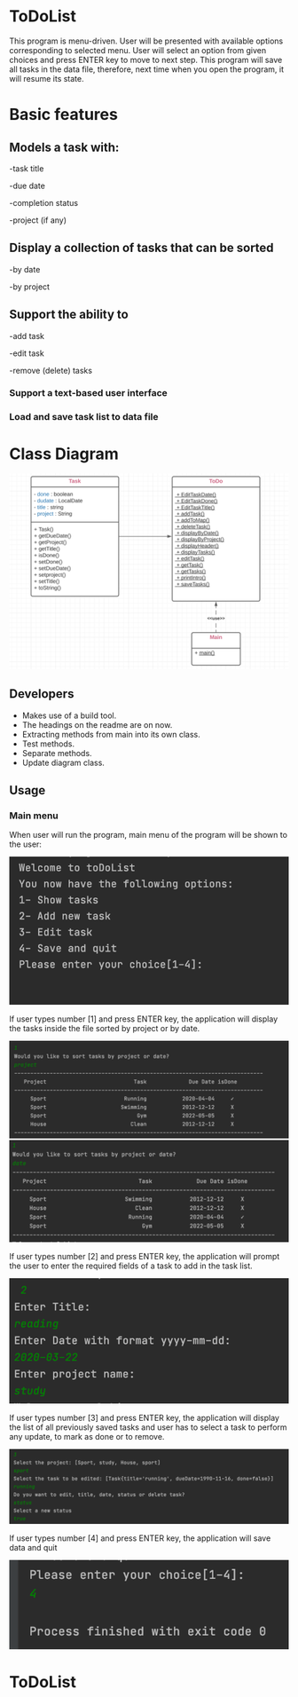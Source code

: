 # ToDoList
This program is menu-driven. User will be presented with available options corresponding to selected menu. User will select an option from given choices and press ENTER key to move to next step. This program will save all tasks in the data file, therefore, next time when you open the program, it will resume its state.

# Basic features

## Models a task with:

-task title

-due date

-completion status

-project (if any)

## Display a collection of tasks that can be sorted

-by date

-by project

## Support the ability to
-add task

-edit task

-remove (delete) tasks

### Support a text-based user interface
### Load and save task list to data file

# Class Diagram

![diagram1](screenshoot/diagram1.png)

## Developers
- Makes use of a build tool.
- The headings on the readme are on now.
- Extracting methods from main into its own class.
- Test methods.
- Separate methods.
- Update diagram class.

## Usage
### Main menu
When user will run the program, main menu of the program will be shown to the user:



![example1](screenshoot/example1.png)

If user types number [1] and press ENTER key, the application will display the tasks inside the file sorted by project or by date.



![subproject](screenshoot/sortbyproject.png)
![subproject2](screenshoot/sortbydate.png)

If user types number [2] and press ENTER key, the application will prompt the user to enter the required fields of a task to add in the task list.


![add1](screenshoot/add1.png)


If user types number [3] and press ENTER key, the application will display the list of all previously saved tasks  and user has to select a task to perform any update, to mark as done or to remove.


![edit](screenshoot/edit.png)


If user types number [4] and press ENTER key, the application will save data and quit


![example5](screenshoot/save.png)


# ToDoList